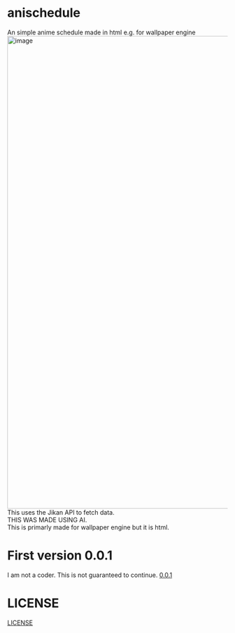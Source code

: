 # anischedule
An simple anime schedule made in html e.g. for wallpaper engine
<img width="1920" height="1080" alt="image" src="https://github.com/user-attachments/assets/0a345099-38cb-4401-92f5-91482766fe15" />
This uses the Jikan API to fetch data.<br>
THIS WAS MADE USING AI. <br>
This is primarly made for wallpaper engine but it is html.<br>
# First version 0.0.1
I am not a coder. This is not guaranteed to continue.
[0.0.1](anischedule.html)
# LICENSE
[LICENSE](LICENSE)
